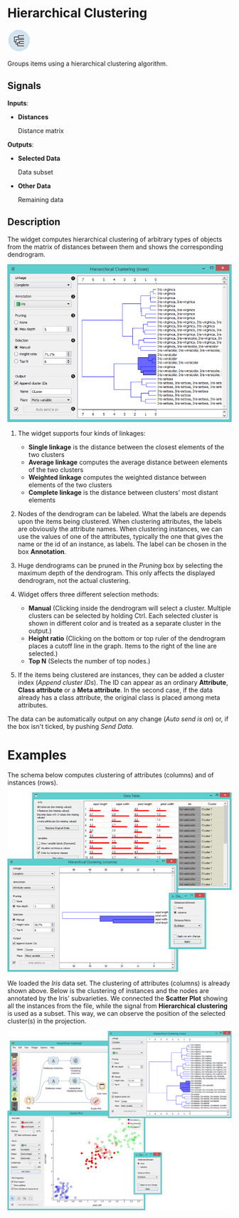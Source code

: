 Hierarchical Clustering
=======================

![image](icons/hierarchical-clustering.png)

Groups items using a hierarchical clustering algorithm.

Signals
-------

**Inputs**:

- **Distances**

  Distance matrix

**Outputs**:

- **Selected Data**

  Data subset

- **Other Data**

  Remaining data

Description
-----------

The widget computes hierarchical clustering of arbitrary types of
objects from the matrix of distances between them and shows the
corresponding dendrogram.

![image](images/HierarchicalClustering-stamped.png)

1. The widget supports four kinds of linkages:
    - **Single linkage** is the distance between the closest elements of the two clusters
    - **Average linkage** computes the average distance between elements of the two clusters
    - **Weighted linkage** computes the weighted distance between elements of the two clusters
    - **Complete linkage** is the distance between clusters' most distant elements

2. Nodes of the dendrogram can be labeled. What the labels are depends upon
  the items being clustered. When clustering attributes, the
  labels are obviously the attribute names. When clustering instances, we
  can use the values of one of the attributes, typically the one that gives the
  name or the id of an instance, as labels. The label can be chosen in the box
  **Annotation**.

3. Huge dendrograms can be pruned in the *Pruning* box by
  selecting the maximum depth of the dendrogram. This only affects the displayed
  dendrogram, not the actual clustering.

4. Widget offers three different selection methods:
    - **Manual** (Clicking inside the dendrogram will select a cluster. Multiple clusters can be selected by
    holding Ctrl. Each selected cluster is shown in different color and is
    treated as a separate cluster in the output.)
    - **Height ratio** (Clicking on the bottom or top ruler of the dendrogram places a
    cutoff line in the graph. Items to the right of the line are selected.)
    - **Top N** (Selects the number of top nodes.)

5. If the items being clustered are instances, they can be added a cluster
  index (*Append cluster IDs*). The ID can appear as an ordinary **Attribute**,
  **Class attribute** or a **Meta attribute**. In the second
  case, if the data already has a class attribute, the original class is
  placed among meta attributes.

  The data can be automatically output on any change (*Auto send is on*) or, if the box
  isn't ticked, by pushing *Send Data*.


Examples
========

The schema below computes clustering of attributes (columns) and of instances (rows).

![image](images/HierarchicalClustering-Example2.png)

We loaded the *Iris* data set. The clustering of attributes (columns) is already
shown above. Below is the clustering of instances
and the nodes are annotated by the Iris' subvarieties. We connected the
**Scatter Plot** showing all the instances from the file, while the signal from
**Hierarchical clustering** is used as a subset. This way, we can
observe the position of the selected cluster(s) in the projection.

![image](images/HierarchicalClustering-Example.png)
